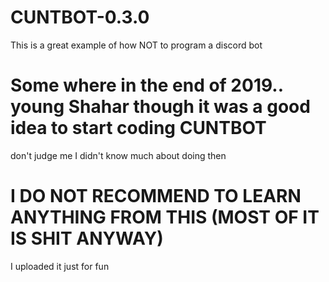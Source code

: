 # CUNTBOT-0.3.0
This is a great example of how NOT to program a discord bot

# Some where in the end of 2019.. young Shahar though it was a good idea to start coding CUNTBOT
don't judge me I didn't know much about doing then

# I DO NOT RECOMMEND TO LEARN ANYTHING FROM THIS (MOST OF IT IS SHIT ANYWAY)
I uploaded it just for fun
